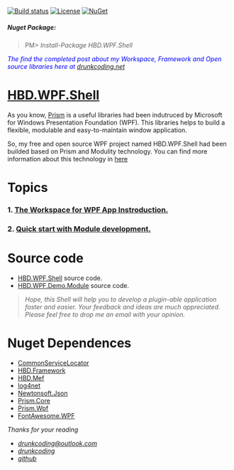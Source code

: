[![Build status](https://ci.appveyor.com/api/projects/status/1spy9dmaoxh3ie3q)](https://ci.appveyor.com/project/baoduy/hbd-wpf-shell)
[![License](https://img.shields.io/github/license/mashape/apistatus.svg)](https://opensource.org/licenses/MIT)
[![NuGet](https://img.shields.io/nuget/v/HBD.WPF.SHELL.svg?maxAge=2592000)](https://www.nuget.org/packages/HBD.WPF.Shell/)

##### Nuget Package:
>PM> *Install-Package HBD.WPF.Shell*

*<span style='color:blue'>The find the completed post about my Workspace, Framework and Open source libraries here at [drunkcoding.net](https://drunkcoding.net)<span>*

# [HBD.WPF.Shell](https://drunkcoding.net/the-workspace-for-wpf-application/)
As you know, [Prism](https://github.com/PrismLibrary/) is a useful libraries had been indutruced by Microsoft for Windows Presentation Foundation (WPF).
This libraries helps to build a flexible, modulable and easy-to-maintain window application.

So, my free and open source WPF project named HBD.WPF.Shell had been builded based on Prism and Modulity technology. 
You can find more information about this technology in [here](https://msdn.microsoft.com/en-us/library/ff921153(v=pandp.40).aspx)

# Topics
### 1. [The Workspace for WPF App Instroduction.](http://drunkcoding.net/workspace-wpf-application-introduction/)
### 2. [Quick start with Module development.](http://drunkcoding.net/the-wpf-workspace-quick-start/)

# Source code
- [HBD.WPF.Shell](https://github.com/baoduy/HBD.WPF.Shell) source code.
- [HBD.WPF.Demo.Module](https://github.com/baoduy/WPF-Workspace-Demo-Module) source code.

>*Hope, this Shell will help you to develop a plugin-able application faster and easier.
>Your feedback and ideas are much appreciated.
>Please feel free to drop me an email with your opinion.*

# Nuget Dependences
- [CommonServiceLocator](https://www.nuget.org/packages/CommonServiceLocator/)
- [HBD.Framework](https://www.nuget.org/packages/HBD.Framework/)
- [HBD.Mef](https://www.nuget.org/packages/HBD.Mef/)
- [log4net](https://www.nuget.org/packages/log4net/)
- [Newtonsoft.Json](https://www.nuget.org/packages/Newtonsoft.Json/)
- [Prism.Core](https://www.nuget.org/packages/Prism.Core/)
- [Prism.Wpf](https://www.nuget.org/packages/Prism.Wpf/)
- [FontAwesome.WPF](https://www.nuget.org/packages/FontAwesome.WPF)

*Thanks for your reading*
- *[drunkcoding@outlook.com](mailto:drunkcoding@outlook)*
- *[drunkcoding](https://drunkcoding.net)*
- *[github](https://github.com/baoduy)*
